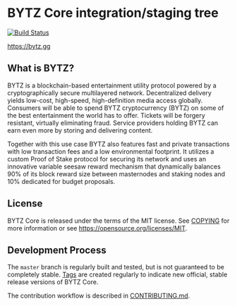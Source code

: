 BYTZ Core integration/staging tree
===================================

[![Build Status](https://travis-ci.org/bytzcurrency/bytz.svg?branch=0.1.03)](https://travis-ci.org/bytzcurrency/bytz)

https://bytz.gg

What is BYTZ?
--------------

BYTZ is a blockchain-based entertainment utility protocol powered by a
cryptographically secure multilayered network. Decentralized delivery yields
low-cost, high-speed, high-definition media access globally. Consumers will be
able to spend BYTZ cryptocurrency (BYTZ) on some of the best entertainment the
world has to offer. Tickets will be forgery resistant, virtually eliminating
fraud. Service providers holding BYTZ can earn even more by storing and
delivering content.

Together with this use case BYTZ also features fast and private transactions
with low transaction fees and a low environmental footprint.  It utilizes a
custom Proof of Stake protocol for securing its network and uses an innovative
variable seesaw reward mechanism that dynamically balances 90% of its block
reward size between masternodes and staking nodes and 10% dedicated for budget
proposals.

License
-------

BYTZ Core is released under the terms of the MIT license. See [COPYING](COPYING) for more
information or see https://opensource.org/licenses/MIT.

Development Process
-------------------

The `master` branch is regularly built and tested, but is not guaranteed to be
completely stable. [Tags](https://github.com/bytzcurrency/bytz/tags) are created
regularly to indicate new official, stable release versions of BYTZ Core.

The contribution workflow is described in [CONTRIBUTING.md](CONTRIBUTING.md).
